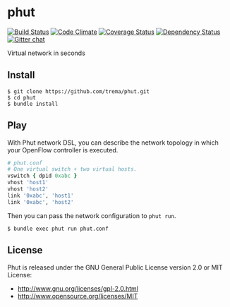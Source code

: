 phut
====

[![Build Status](http://img.shields.io/travis/trema/phut/develop.svg?style=flat)][travis]
[![Code Climate](http://img.shields.io/codeclimate/github/trema/phut.svg?style=flat)][codeclimate]
[![Coverage Status](http://img.shields.io/codeclimate/coverage/github/trema/phut.svg?style=flat)][coveralls]
[![Dependency Status](http://img.shields.io/gemnasium/trema/phut.svg?style=flat)][gemnasium]
[![Gitter chat](http://img.shields.io/badge/GITTER-phut-blue.svg?style=flat)][gitter]

Virtual network in seconds

[travis]: http://travis-ci.org/trema/phut
[codeclimate]: https://codeclimate.com/github/trema/phut
[coveralls]: https://coveralls.io/r/trema/phut
[gemnasium]: https://gemnasium.com/trema/phut
[gitter]: https://gitter.im/trema/phut


Install
-------

```
$ git clone https://github.com/trema/phut.git
$ cd phut
$ bundle install
```


Play
----

With Phut network DSL, you can describe the network topology in which
your OpenFlow controller is executed.

```ruby
# phut.conf
# One virtual switch + two virtual hosts.
vswitch { dpid 0xabc }
vhost 'host1'
vhost 'host2'
link '0xabc', 'host1'
link '0xabc', 'host2'
```

Then you can pass the network configuration to `phut run`.

```
$ bundle exec phut run phut.conf
```

## License

Phut is released under the GNU General Public License version 2.0 or MIT License:

* http://www.gnu.org/licenses/gpl-2.0.html
* http://www.opensource.org/licenses/MIT
